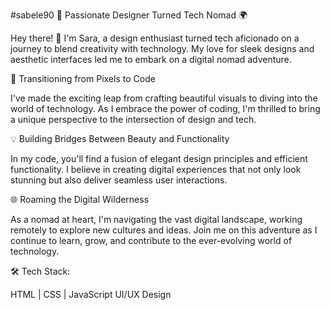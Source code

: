 #sabele90
🎨 Passionate Designer Turned Tech Nomad 🌍

Hey there! 👋 I'm Sara, a design enthusiast turned tech aficionado on a journey to blend creativity with technology. My love for sleek designs and aesthetic interfaces led me to embark on a digital nomad adventure.

🚀 Transitioning from Pixels to Code

I've made the exciting leap from crafting beautiful visuals to diving into the world of technology. As I embrace the power of coding, I'm thrilled to bring a unique perspective to the intersection of design and tech.

💡 Building Bridges Between Beauty and Functionality

In my code, you'll find a fusion of elegant design principles and efficient functionality. I believe in creating digital experiences that not only look stunning but also deliver seamless user interactions.

🌐 Roaming the Digital Wilderness

As a nomad at heart, I'm navigating the vast digital landscape, working remotely to explore new cultures and ideas. Join me on this adventure as I continue to learn, grow, and contribute to the ever-evolving world of technology.

🛠️ Tech Stack:

HTML | CSS | JavaScript
UI/UX Design
